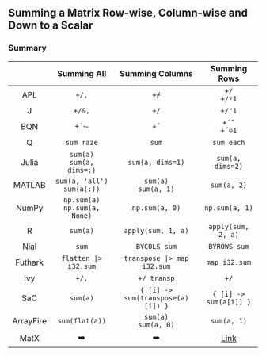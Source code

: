 ## Summing a Matrix Row-wise, Column-wise and Down to a Scalar

### Summary

||Summing All|Summing Columns|Summing Rows|
|:-:|:-:|:-:|:-:|
|APL|`+/,`|`+⌿`|`+/`<br>`+/⍤1`|
|J|`+/&,`|`+/`|`+/"1`|
|BQN|`+´⥊`|`+˝`|`+´˘`<br>`+˝⎉1`|
|Q|`sum raze`|`sum`|`sum each`|
|Julia|`sum(a)`<br>`sum(a, dims=:)`|`sum(a, dims=1)`|`sum(a, dims=2)`|
|MATLAB|`sum(a, 'all')`<br>`sum(a(:))`|`sum(a)`<br>`sum(a, 1)`|`sum(a, 2)`|
|NumPy|`np.sum(a)`<br>`np.sum(a, None)`|`np.sum(a, 0)`|`np.sum(a, 1)`|
|R|`sum(a)`|`apply(sum, 1, a)`|`apply(sum, 2, a)`|
|Nial|`sum`|`BYCOLS sum`|`BYROWS sum`|
|Futhark|`flatten \|> i32.sum`|`transpose \|> map i32.sum`|`map i32.sum`|
|Ivy|`+/,`|`+/ transp`|`+/`|
|SaC|`sum(a)`|`{ [i] -> sum(transpose(a)[i]) }`|`{ [i] -> sum(a[i]) }`|
|ArrayFire|`sum(flat(a))`|`sum(a)`<br>`sum(a, 0)`|`sum(a, 1)`|
|MatX|:arrow_right:|:arrow_right:|[Link](https://github.com/codereport/array-language-comparisons/blob/main/code/matx/matrix_summing.cu)|
